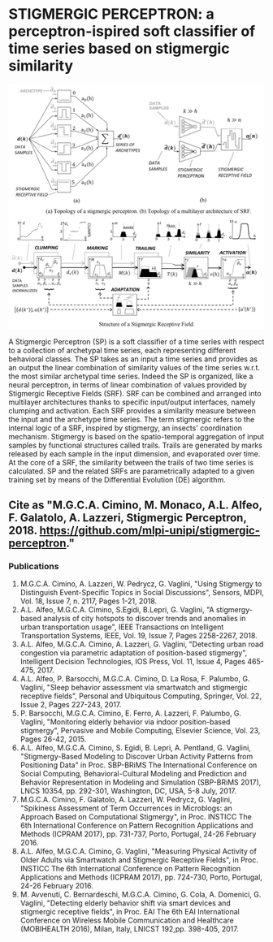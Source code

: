 # STIGMERGIC PERCEPTRON: a perceptron-ispired soft classifier of time series based on stigmergic similarity

![snapshot](https://github.com/mlpi-unipi/stigmergic-perceptron/blob/master/snapshot.png)

A Stigmergic Perceptron (SP) is a soft classifier of a time series with respect to a collection of archetypal time series, each representing different behavioral classes. The SP takes as an input a time series and provides as an output the linear combination of similarity values of the time series w.r.t. the most similar archetypal time series. Indeed the SP is organized, like a neural perceptron, in terms of linear combination of values provided by Stigmergic Receptive Fields (SRF). SRF can be combined and arranged into multilayer architectures thanks to specific input/output interfaces, namely clumping and activation. Each SRF provides a similarity measure between the input and the archetype time series. The term stigmergic refers to the internal logic of a SRF, inspired by stigmergy, an insects' coordination mechanism. Stigmergy is based on the spatio-temporal aggregation of input samples by functional structures called trails. Trails are generated by marks released by each sample in the input dimension, and evaporated over time. At the core of a SRF, the similarity between the trails of two time series is calculated. SP and the related SRFs are parametrically adapted to a given training set by means of the Differential Evolution (DE) algorithm.

## Cite as "M.G.C.A. Cimino, M. Monaco, A.L. Alfeo, F. Galatolo, A. Lazzeri, Stigmergic Perceptron, 2018. https://github.com/mlpi-unipi/stigmergic-perceptron."

### Publications
1. M.G.C.A. Cimino, A. Lazzeri, W. Pedrycz, G. Vaglini, "Using Stigmergy to Distinguish Event-Specific Topics in Social Discussions", Sensors, MDPI, Vol. 18, Issue 7, n. 2117, Pages 1-21, 2018.
2. A.L. Alfeo, M.G.C.A. Cimino, S.Egidi, B.Lepri, G. Vaglini, "A stigmergy-based analysis of city hotspots to discover trends and anomalies in urban transportation usage", IEEE Transactions on Intelligent Transportation Systems, IEEE, Vol. 19, Issue 7, Pages 2258-2267, 2018.
3. A.L. Alfeo, M.G.C.A. Cimino, A. Lazzeri, G. Vaglini, "Detecting urban road congestion via parametric adaptation of position-based stigmergy", Intelligent Decision Technologies, IOS Press, Vol. 11, Issue 4, Pages 465-475, 2017.
4. A.L. Alfeo, P. Barsocchi, M.G.C.A. Cimino, D. La Rosa, F. Palumbo, G. Vaglini, "Sleep behavior assessment via smartwatch and stigmergic receptive fields", Personal and Ubiquitous Computing, Springer, Vol. 22, Issue 2, Pages 227-243, 2017.
5. P. Barsocchi, M.G.C.A. Cimino, E. Ferro, A. Lazzeri, F. Palumbo, G. Vaglini, "Monitoring elderly behavior via indoor position-based stigmergy", Pervasive and Mobile Computing, Elsevier Science, Vol. 23, Pages 26-42, 2015.
6. A.L. Alfeo, M.G.C.A. Cimino, S. Egidi, B. Lepri, A. Pentland, G. Vaglini, "Stigmergy-Based Modeling to Discover Urban Activity Patterns from Positioning Data" in Proc. SBP-BRiMS The International Conference on Social Computing, Behavioral-Cultural Modeling and Prediction and Behavior Representation in Modeling and Simulation (SBP-BRiMS 2017), LNCS 10354, pp. 292-301, Washington, DC, USA, 5-8 July, 2017.
7. M.G.C.A. Cimino, F. Galatolo, A. Lazzeri, W. Pedrycz, G. Vaglini, "Spikiness Assessment of Term Occurrences in Microblogs: an Approach Based on Computational Stigmergy", in Proc. INSTICC The 6th International Conference on Pattern Recognition Applications and Methods (ICPRAM 2017), pp. 731-737, Porto, Portugal, 24-26 February 2016.
8. A.L. Alfeo, M.G.C.A. Cimino, G. Vaglini, "Measuring Physical Activity of Older Adults via Smartwatch and Stigmergic Receptive Fields", in Proc. INSTICC The 6th International Conference on Pattern Recognition Applications and Methods (ICPRAM 2017), pp. 724-730, Porto, Portugal, 24-26 February 2016.
9. M. Avvenuti, C. Bernardeschi, M.G.C.A. Cimino, G. Cola, A. Domenici, G. Vaglini, "Detecting elderly behavior shift via smart devices and stigmergic receptive fields", in Proc. EAI The 6th EAI International Conference on Wireless Mobile Communication and Healthcare (MOBIHEALTH 2016), Milan, Italy, LNICST 192,pp. 398-405, 2017.
